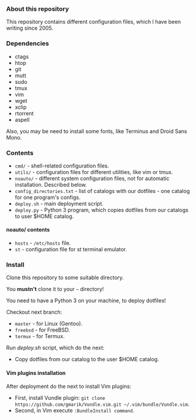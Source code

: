 ### About this repository

This repository contains different configuration files, which I
have been writing since 2005.

### Dependencies

* ctags
* htop
* git
* mutt
* sudo
* tmux
* vim
* wget
* xclip
* rtorrent
* aspell

Also, you may be need to install some fonts, like Terminus and Droid Sans Mono.

### Contents

* `cmd/` - shell-related configuration files.
* `utils/` - configuration files for different utilities, like vim or tmux.
* `noauto/` - different system configuration files, not for automatic installation. Described below.
* `config_directories.txt` - list of catalogs with our dotfiles - one catalog for one program's configs.
* `deploy.sh` - main deployment script.
* `deploy.py` - Python 3 program, which copies dotfiles from our catalogs to user $HOME catalog.

#### noauto/ contents

* `hosts` - `/etc/hosts` file.
* `st` - configuration file for st terminal emulator.

### Install

Clone this repository to some suitable directory.

You **mustn't** clone it to your `~` directory!

You need to have a Python 3 on your machine, to deploy dotfiles!

Checkout next branch:
* `master` - for Linux (Gentoo).
* `freebsd` - for FreeBSD.
* `termux` - for Termux.

Run *deploy.sh* script, which do the next:
* Copy dotfiles from our catalog to the user $HOME catalog.

#### Vim plugins installation

After deployment do the next to install Vim plugins:
* First, install Vundle plugin: `git clone https://github.com/gmarik/Vundle.vim.git ~/.vim/bundle/Vundle.vim`.
* Second, in Vim execute `:BundleInstall command`.

